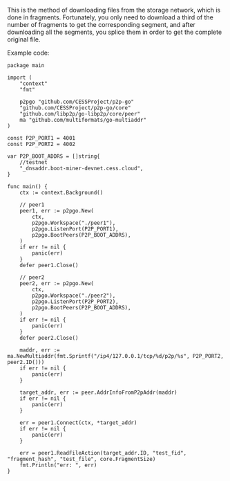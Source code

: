 This is the method of downloading files from the storage network, which is done in fragments. Fortunately, you only need to download a third of the number of fragments to get the corresponding segment, and after downloading all the segments, you splice them in order to get the complete original file.

Example code:
```golang
package main

import (
	"context"
	"fmt"

	p2pgo "github.com/CESSProject/p2p-go"
	"github.com/CESSProject/p2p-go/core"
	"github.com/libp2p/go-libp2p/core/peer"
	ma "github.com/multiformats/go-multiaddr"
)

const P2P_PORT1 = 4001
const P2P_PORT2 = 4002

var P2P_BOOT_ADDRS = []string{
	//testnet
	"_dnsaddr.boot-miner-devnet.cess.cloud",
}

func main() {
	ctx := context.Background()

	// peer1
	peer1, err := p2pgo.New(
		ctx,
		p2pgo.Workspace("./peer1"),
		p2pgo.ListenPort(P2P_PORT1),
		p2pgo.BootPeers(P2P_BOOT_ADDRS),
	)
	if err != nil {
		panic(err)
	}
	defer peer1.Close()

	// peer2
	peer2, err := p2pgo.New(
		ctx,
		p2pgo.Workspace("./peer2"),
		p2pgo.ListenPort(P2P_PORT2),
		p2pgo.BootPeers(P2P_BOOT_ADDRS),
	)
	if err != nil {
		panic(err)
	}
	defer peer2.Close()

	maddr, err := ma.NewMultiaddr(fmt.Sprintf("/ip4/127.0.0.1/tcp/%d/p2p/%s", P2P_PORT2, peer2.ID()))
	if err != nil {
		panic(err)
	}

	target_addr, err := peer.AddrInfoFromP2pAddr(maddr)
	if err != nil {
		panic(err)
	}

	err = peer1.Connect(ctx, *target_addr)
	if err != nil {
		panic(err)
	}

	err = peer1.ReadFileAction(target_addr.ID, "test_fid", "fragment_hash", "test_file", core.FragmentSize)
	fmt.Println("err: ", err)
}
```